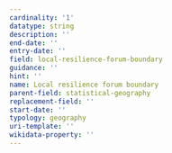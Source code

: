 ```yaml
---
cardinality: '1'
datatype: string
description: ''
end-date: ''
entry-date: ''
field: local-resilience-forum-boundary
guidance: ''
hint: ''
name: Local resilience forum boundary
parent-field: statistical-geography
replacement-field: ''
start-date: ''
typology: geography
uri-template: ''
wikidata-property: ''
---
```


